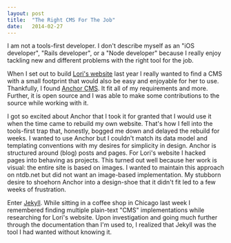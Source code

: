 ```yaml
---
layout: post
title:  "The Right CMS For The Job"
date:   2014-02-27
---
```


I am not a tools-first developer. I don't describe myself as an "iOS developer", "Rails developer", or a "Node developer" because I really enjoy tackling new and different problems with the right tool for the job.

When I set out to build <a href="http://www.lorimakes.com/" target="_blank">Lori's website</a> last year I really wanted to find a CMS with a small footprint that would also be easy and enjoyable for her to use. Thankfully, I found <a href="http://www.anchorcms.com/">Anchor CMS</a>. It fit all of my requirements and more. Further, it is open source and I was able to make some contributions to the source while working with it.

I got so excited about Anchor that I took it for granted that I would use it when the time came to rebuild my own website. That's how I fell into the tools-first trap that, honestly, bogged me down and delayed the rebuild for weeks. I wanted to use Anchor but I couldn't match its data model and templating conventions with my desires for simplicity in design. Anchor is structured around (blog) posts and pages. For Lori's website I hacked pages into behaving as projects. This turned out well because her work is visual: the entire site is based on images. I wanted to maintain this approach on ntdb.net but did not want an image-based implementation. My stubborn desire to shoehorn Anchor into a design-shoe that it didn't fit led to a few weeks of frustration.

Enter <a href="http://jekyllrb.com/" target="_blank">Jekyll</a>. While sitting in a coffee shop in Chicago last week I remembered finding multiple plain-text "CMS" implementations while researching for Lori's website. Upon investigation and going much further through the documentation than I'm used to, I realized that Jekyll was the tool I had wanted without knowing it.
